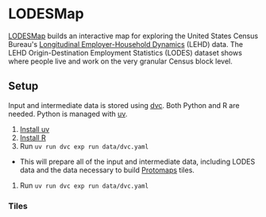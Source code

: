 # LODESMap

[LODESMap](https://lodesmap.com/) builds an interactive map for exploring the United States Census Bureau's [Longitudinal Employer-Household Dynamics](https://lehd.ces.census.gov/data/) (LEHD) data. The LEHD Origin-Destination Employment Statistics (LODES) dataset shows where people live and work on the very granular Census block level.

## Setup

Input and intermediate data is stored using [dvc](https://dvc.org/). Both Python and R are needed. Python is managed with [uv](https://github.com/astral-sh/uv).

1. [Install uv](https://docs.astral.sh/uv/getting-started/installation/)
1. [Install R](https://www.r-project.org)
1. Run `uv run dvc exp run data/dvc.yaml`
  - This will prepare all of the input and intermediate data, including LODES data and the data necessary to build [Protomaps](https://protomaps.com) tiles.
1. Run `uv run dvc exp run data/dvc.yaml`


### Tiles
